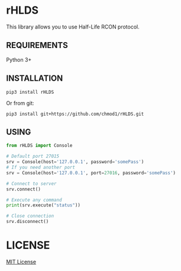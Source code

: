 # rHLDS
This library allows you to use Half-Life RCON protocol.

## REQUIREMENTS
Python 3+

## INSTALLATION
```
pip3 install rHLDS
```
Or from git:
```
pip3 install git+https://github.com/chmod1/rHLDS.git
```

## USING
```python
from rHLDS import Console

# Default port 27015
srv = Console(host='127.0.0.1', password='somePass')
# If you need another port
srv = Console(host='127.0.0.1', port=27016, password='somePass')

# Connect to server
srv.connect()

# Execute any command
print(srv.execute("status"))

# Сlose connection
srv.disconnect()
```

# LICENSE
[MIT License](http://www.opensource.org/licenses/MIT)
